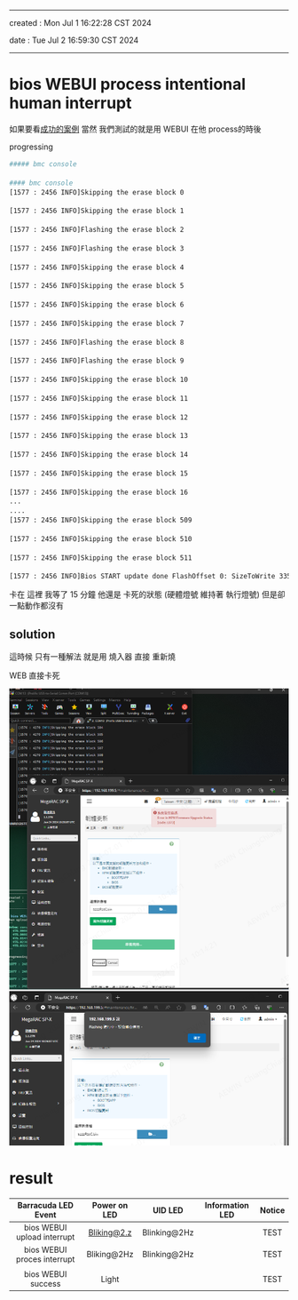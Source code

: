 -------------------------------------------------------------------------------
created	:	Mon Jul  1 16:22:28 CST 2024

date	:	Tue Jul  2 16:59:30 CST 2024


-------------------------------------------------------------------------------
#  bios WEBUI process intentional human interrupt  #
如果要看[成功的案例](./bios_webui_update_bmcconsole.md)
當然 我們測試的就是用 WEBUI 在他 process的時後

progressing
```bash
##### bmc console

#### bmc console
[1577 : 2456 INFO]Skipping the erase block 0

[1577 : 2456 INFO]Skipping the erase block 1

[1577 : 2456 INFO]Flashing the erase block 2

[1577 : 2456 INFO]Flashing the erase block 3

[1577 : 2456 INFO]Skipping the erase block 4

[1577 : 2456 INFO]Skipping the erase block 5

[1577 : 2456 INFO]Skipping the erase block 6

[1577 : 2456 INFO]Skipping the erase block 7

[1577 : 2456 INFO]Flashing the erase block 8

[1577 : 2456 INFO]Flashing the erase block 9

[1577 : 2456 INFO]Skipping the erase block 10

[1577 : 2456 INFO]Skipping the erase block 11

[1577 : 2456 INFO]Skipping the erase block 12

[1577 : 2456 INFO]Skipping the erase block 13

[1577 : 2456 INFO]Skipping the erase block 14

[1577 : 2456 INFO]Skipping the erase block 15

[1577 : 2456 INFO]Skipping the erase block 16
...
....
[1577 : 2456 INFO]Skipping the erase block 509

[1577 : 2456 INFO]Skipping the erase block 510

[1577 : 2456 INFO]Skipping the erase block 511

[1577 : 2456 INFO]Bios START update done FlashOffset 0: SizeToWrite 33554432

```
卡在 這裡
我等了 15 分鐘 他還是 卡死的狀態
(硬體燈號 維持著 執行燈號)
但是卻一點動作都沒有

## solution ##
這時候 只有一種解法
就是用 燒入器 直接 重新燒


WEB 直接卡死

![](./pic/biso_webui_precess_interrupt_0.png)
![](./pic/biso_webui_precess_interrupt_1.png)

# result #
| Barracuda LED Event         | Power on LED | UID LED      | Information LED | Notice |
|:---------------------------:|:------------:|:------------:|:---------------:|:------:|
| bios WEBUI upload interrupt | Bliking@2.z  | Blinking@2Hz |                 | TEST   |
| bios WEBUI proces interrupt | Bliking@2Hz  | Blinking@2Hz |                 | TEST   |
|                             |              |              |                 |        |
| bios WEBUI success          | Light        |              |                 | TEST   |
